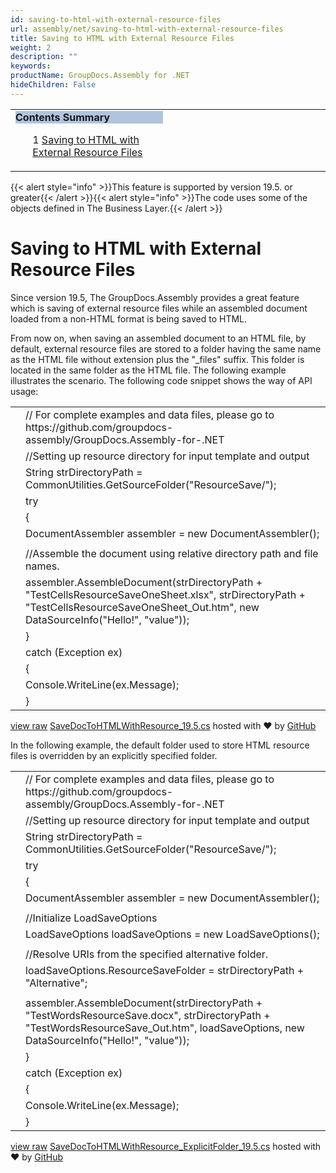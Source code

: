 ```yaml
---
id: saving-to-html-with-external-resource-files
url: assembly/net/saving-to-html-with-external-resource-files
title: Saving to HTML with External Resource Files
weight: 2
description: ""
keywords: 
productName: GroupDocs.Assembly for .NET
hideChildren: False
---
```

<table class="sectionMacro" border="0" cellpadding="5" cellspacing="0" width="100%"><tbody><tr><td valign="top" width="50%"><div class="panel" style="border-top-width: 1px; border-right-width: 1px; border-bottom-width: 1px; border-left-width: 1px;"><div class="panelHeader" style="border-bottom-width: 1px; background-color: rgb(176, 196, 222);"><b>Contents Summary</b></div><div class="panelContent"><style type="text/css">div.rbtoc1590388622703 { padding-top: 0px; padding-right: 0px; padding-bottom: 0px; padding-left: 0px; }div.rbtoc1590388622703 ul { list-style-type: none; list-style-image: none; margin-left: 0px; }div.rbtoc1590388622703 li { margin-left: 0px; padding-left: 0px; }</style><div class="toc rbtoc1590388622703"><ul class="toc-indentation"><li><span class="TOCOutline">1</span> <a href="#SavingtoHTMLwithExternalResourceFiles-SavingtoHTMLwithExternalResourceFiles">Saving to HTML with External Resource Files</a></li></ul></div></div></div></td><td valign="top" width="15%">&nbsp;</td><td valign="top" width="35%">&nbsp;</td></tr></tbody></table>

{{< alert style="info" >}}This feature is supported by version 19.5. or greater{{< /alert >}}{{< alert style="info" >}}The code uses some of the objects defined in The Business Layer.{{< /alert >}}

# Saving to HTML with External Resource Files

Since version 19.5, The GroupDocs.Assembly provides a great feature which is saving of external resource files while an assembled document loaded from a non-HTML format is being saved to HTML.

From now on, when saving an assembled document to an HTML file, by default, external resource files are stored to a folder having the same name as the HTML file without extension plus the "\_files" suffix. This folder is located in the same folder as the HTML file. The following example illustrates the scenario. The following code snippet shows the way of API usage:

<table class="highlight tab-size js-file-line-container" data-tab-size="8" data-paste-markdown-skip=""><tbody><tr><td id="file-savedoctohtmlwithresource_19-5-cs-L1" class="blob-num js-line-number" data-line-number="1"></td><td id="file-savedoctohtmlwithresource_19-5-cs-LC1" class="blob-code blob-code-inner js-file-line"><span class="pl-c"><span class="pl-c">//</span> For complete examples and data files, please go to https://github.com/groupdocs-assembly/GroupDocs.Assembly-for-.NET</span></td></tr><tr><td id="file-savedoctohtmlwithresource_19-5-cs-L2" class="blob-num js-line-number" data-line-number="2"></td><td id="file-savedoctohtmlwithresource_19-5-cs-LC2" class="blob-code blob-code-inner js-file-line"><span class="pl-c"><span class="pl-c">//</span>Setting up resource directory for input template and output</span></td></tr><tr><td id="file-savedoctohtmlwithresource_19-5-cs-L3" class="blob-num js-line-number" data-line-number="3"></td><td id="file-savedoctohtmlwithresource_19-5-cs-LC3" class="blob-code blob-code-inner js-file-line"><span class="pl-en">String</span> <span class="pl-smi">strDirectoryPath</span> <span class="pl-k">=</span> <span class="pl-smi">CommonUtilities</span>.<span class="pl-en">GetSourceFolder</span>(<span class="pl-s"><span class="pl-pds">"</span>ResourceSave/<span class="pl-pds">"</span></span>);</td></tr><tr><td id="file-savedoctohtmlwithresource_19-5-cs-L4" class="blob-num js-line-number" data-line-number="4"></td><td id="file-savedoctohtmlwithresource_19-5-cs-LC4" class="blob-code blob-code-inner js-file-line"><span class="pl-k">try</span></td></tr><tr><td id="file-savedoctohtmlwithresource_19-5-cs-L5" class="blob-num js-line-number" data-line-number="5"></td><td id="file-savedoctohtmlwithresource_19-5-cs-LC5" class="blob-code blob-code-inner js-file-line">{</td></tr><tr><td id="file-savedoctohtmlwithresource_19-5-cs-L6" class="blob-num js-line-number" data-line-number="6"></td><td id="file-savedoctohtmlwithresource_19-5-cs-LC6" class="blob-code blob-code-inner js-file-line"><span class="pl-en">DocumentAssembler</span> <span class="pl-smi">assembler</span> <span class="pl-k">=</span> <span class="pl-k">new</span> <span class="pl-en">DocumentAssembler</span>();</td></tr><tr><td id="file-savedoctohtmlwithresource_19-5-cs-L7" class="blob-num js-line-number" data-line-number="7"></td><td id="file-savedoctohtmlwithresource_19-5-cs-LC7" class="blob-code blob-code-inner js-file-line"></td></tr><tr><td id="file-savedoctohtmlwithresource_19-5-cs-L8" class="blob-num js-line-number" data-line-number="8"></td><td id="file-savedoctohtmlwithresource_19-5-cs-LC8" class="blob-code blob-code-inner js-file-line"><span class="pl-c"><span class="pl-c">//</span>Assemble the document using relative directory path and file names.</span></td></tr><tr><td id="file-savedoctohtmlwithresource_19-5-cs-L9" class="blob-num js-line-number" data-line-number="9"></td><td id="file-savedoctohtmlwithresource_19-5-cs-LC9" class="blob-code blob-code-inner js-file-line"><span class="pl-smi">assembler</span>.<span class="pl-en">AssembleDocument</span>(<span class="pl-smi">strDirectoryPath</span> <span class="pl-k">+</span> <span class="pl-s"><span class="pl-pds">"</span>TestCellsResourceSaveOneSheet.xlsx<span class="pl-pds">"</span></span>, <span class="pl-smi">strDirectoryPath</span> <span class="pl-k">+</span> <span class="pl-s"><span class="pl-pds">"</span>TestCellsResourceSaveOneSheet_Out.htm<span class="pl-pds">"</span></span>, <span class="pl-k">new</span> <span class="pl-en">DataSourceInfo</span>(<span class="pl-s"><span class="pl-pds">"</span>Hello!<span class="pl-pds">"</span></span>, <span class="pl-s"><span class="pl-pds">"</span>value<span class="pl-pds">"</span></span>));</td></tr><tr><td id="file-savedoctohtmlwithresource_19-5-cs-L10" class="blob-num js-line-number" data-line-number="10"></td><td id="file-savedoctohtmlwithresource_19-5-cs-LC10" class="blob-code blob-code-inner js-file-line">}</td></tr><tr><td id="file-savedoctohtmlwithresource_19-5-cs-L11" class="blob-num js-line-number" data-line-number="11"></td><td id="file-savedoctohtmlwithresource_19-5-cs-LC11" class="blob-code blob-code-inner js-file-line"><span class="pl-k">catch</span> (<span class="pl-en">Exception</span> <span class="pl-smi">ex</span>)</td></tr><tr><td id="file-savedoctohtmlwithresource_19-5-cs-L12" class="blob-num js-line-number" data-line-number="12"></td><td id="file-savedoctohtmlwithresource_19-5-cs-LC12" class="blob-code blob-code-inner js-file-line">{</td></tr><tr><td id="file-savedoctohtmlwithresource_19-5-cs-L13" class="blob-num js-line-number" data-line-number="13"></td><td id="file-savedoctohtmlwithresource_19-5-cs-LC13" class="blob-code blob-code-inner js-file-line"><span class="pl-smi">Console</span>.<span class="pl-en">WriteLine</span>(<span class="pl-smi">ex</span>.<span class="pl-smi">Message</span>);</td></tr><tr><td id="file-savedoctohtmlwithresource_19-5-cs-L14" class="blob-num js-line-number" data-line-number="14"></td><td id="file-savedoctohtmlwithresource_19-5-cs-LC14" class="blob-code blob-code-inner js-file-line">}</td></tr></tbody></table>

[view raw](https://gist.github.com/GroupDocsGists/63210a271dd6e3f960b86637e15e3d5a/raw/6ea2e56c59bbd2d71dafe765365f60b0a35455ba/SaveDocToHTMLWithResource_19.5.cs) [SaveDocToHTMLWithResource\_19.5.cs](https://gist.github.com/GroupDocsGists/63210a271dd6e3f960b86637e15e3d5a#file-savedoctohtmlwithresource_19-5-cs) hosted with ❤ by [GitHub](https://github.com)

In the following example, the default folder used to store HTML resource files is overridden by an explicitly specified folder.

<table class="highlight tab-size js-file-line-container" data-tab-size="8" data-paste-markdown-skip=""><tbody><tr><td id="file-savedoctohtmlwithresource_explicitfolder_19-5-cs-L1" class="blob-num js-line-number" data-line-number="1"></td><td id="file-savedoctohtmlwithresource_explicitfolder_19-5-cs-LC1" class="blob-code blob-code-inner js-file-line"><span class="pl-c"><span class="pl-c">//</span> For complete examples and data files, please go to https://github.com/groupdocs-assembly/GroupDocs.Assembly-for-.NET</span></td></tr><tr><td id="file-savedoctohtmlwithresource_explicitfolder_19-5-cs-L2" class="blob-num js-line-number" data-line-number="2"></td><td id="file-savedoctohtmlwithresource_explicitfolder_19-5-cs-LC2" class="blob-code blob-code-inner js-file-line"><span class="pl-c"><span class="pl-c">//</span>Setting up resource directory for input template and output</span></td></tr><tr><td id="file-savedoctohtmlwithresource_explicitfolder_19-5-cs-L3" class="blob-num js-line-number" data-line-number="3"></td><td id="file-savedoctohtmlwithresource_explicitfolder_19-5-cs-LC3" class="blob-code blob-code-inner js-file-line"><span class="pl-en">String</span> <span class="pl-smi">strDirectoryPath</span> <span class="pl-k">=</span> <span class="pl-smi">CommonUtilities</span>.<span class="pl-en">GetSourceFolder</span>(<span class="pl-s"><span class="pl-pds">"</span>ResourceSave/<span class="pl-pds">"</span></span>);</td></tr><tr><td id="file-savedoctohtmlwithresource_explicitfolder_19-5-cs-L4" class="blob-num js-line-number" data-line-number="4"></td><td id="file-savedoctohtmlwithresource_explicitfolder_19-5-cs-LC4" class="blob-code blob-code-inner js-file-line"><span class="pl-k">try</span></td></tr><tr><td id="file-savedoctohtmlwithresource_explicitfolder_19-5-cs-L5" class="blob-num js-line-number" data-line-number="5"></td><td id="file-savedoctohtmlwithresource_explicitfolder_19-5-cs-LC5" class="blob-code blob-code-inner js-file-line">{</td></tr><tr><td id="file-savedoctohtmlwithresource_explicitfolder_19-5-cs-L6" class="blob-num js-line-number" data-line-number="6"></td><td id="file-savedoctohtmlwithresource_explicitfolder_19-5-cs-LC6" class="blob-code blob-code-inner js-file-line"><span class="pl-en">DocumentAssembler</span> <span class="pl-smi">assembler</span> <span class="pl-k">=</span> <span class="pl-k">new</span> <span class="pl-en">DocumentAssembler</span>();</td></tr><tr><td id="file-savedoctohtmlwithresource_explicitfolder_19-5-cs-L7" class="blob-num js-line-number" data-line-number="7"></td><td id="file-savedoctohtmlwithresource_explicitfolder_19-5-cs-LC7" class="blob-code blob-code-inner js-file-line"></td></tr><tr><td id="file-savedoctohtmlwithresource_explicitfolder_19-5-cs-L8" class="blob-num js-line-number" data-line-number="8"></td><td id="file-savedoctohtmlwithresource_explicitfolder_19-5-cs-LC8" class="blob-code blob-code-inner js-file-line"><span class="pl-c"><span class="pl-c">//</span>Initialize LoadSaveOptions</span></td></tr><tr><td id="file-savedoctohtmlwithresource_explicitfolder_19-5-cs-L9" class="blob-num js-line-number" data-line-number="9"></td><td id="file-savedoctohtmlwithresource_explicitfolder_19-5-cs-LC9" class="blob-code blob-code-inner js-file-line"><span class="pl-en">LoadSaveOptions</span> <span class="pl-smi">loadSaveOptions</span> <span class="pl-k">=</span> <span class="pl-k">new</span> <span class="pl-en">LoadSaveOptions</span>();</td></tr><tr><td id="file-savedoctohtmlwithresource_explicitfolder_19-5-cs-L10" class="blob-num js-line-number" data-line-number="10"></td><td id="file-savedoctohtmlwithresource_explicitfolder_19-5-cs-LC10" class="blob-code blob-code-inner js-file-line"></td></tr><tr><td id="file-savedoctohtmlwithresource_explicitfolder_19-5-cs-L11" class="blob-num js-line-number" data-line-number="11"></td><td id="file-savedoctohtmlwithresource_explicitfolder_19-5-cs-LC11" class="blob-code blob-code-inner js-file-line"><span class="pl-c"><span class="pl-c">//</span>Resolve URIs from the specified alternative folder.</span></td></tr><tr><td id="file-savedoctohtmlwithresource_explicitfolder_19-5-cs-L12" class="blob-num js-line-number" data-line-number="12"></td><td id="file-savedoctohtmlwithresource_explicitfolder_19-5-cs-LC12" class="blob-code blob-code-inner js-file-line"><span class="pl-smi">loadSaveOptions</span>.<span class="pl-smi">ResourceSaveFolder</span> <span class="pl-k">=</span> <span class="pl-smi">strDirectoryPath</span> <span class="pl-k">+</span> <span class="pl-s"><span class="pl-pds">"</span>Alternative<span class="pl-pds">"</span></span>;</td></tr><tr><td id="file-savedoctohtmlwithresource_explicitfolder_19-5-cs-L13" class="blob-num js-line-number" data-line-number="13"></td><td id="file-savedoctohtmlwithresource_explicitfolder_19-5-cs-LC13" class="blob-code blob-code-inner js-file-line"></td></tr><tr><td id="file-savedoctohtmlwithresource_explicitfolder_19-5-cs-L14" class="blob-num js-line-number" data-line-number="14"></td><td id="file-savedoctohtmlwithresource_explicitfolder_19-5-cs-LC14" class="blob-code blob-code-inner js-file-line"><span class="pl-smi">assembler</span>.<span class="pl-en">AssembleDocument</span>(<span class="pl-smi">strDirectoryPath</span> <span class="pl-k">+</span> <span class="pl-s"><span class="pl-pds">"</span>TestWordsResourceSave.docx<span class="pl-pds">"</span></span>, <span class="pl-smi">strDirectoryPath</span> <span class="pl-k">+</span> <span class="pl-s"><span class="pl-pds">"</span>TestWordsResourceSave_Out.htm<span class="pl-pds">"</span></span>, <span class="pl-smi">loadSaveOptions</span>, <span class="pl-k">new</span> <span class="pl-en">DataSourceInfo</span>(<span class="pl-s"><span class="pl-pds">"</span>Hello!<span class="pl-pds">"</span></span>, <span class="pl-s"><span class="pl-pds">"</span>value<span class="pl-pds">"</span></span>));</td></tr><tr><td id="file-savedoctohtmlwithresource_explicitfolder_19-5-cs-L15" class="blob-num js-line-number" data-line-number="15"></td><td id="file-savedoctohtmlwithresource_explicitfolder_19-5-cs-LC15" class="blob-code blob-code-inner js-file-line">}</td></tr><tr><td id="file-savedoctohtmlwithresource_explicitfolder_19-5-cs-L16" class="blob-num js-line-number" data-line-number="16"></td><td id="file-savedoctohtmlwithresource_explicitfolder_19-5-cs-LC16" class="blob-code blob-code-inner js-file-line"><span class="pl-k">catch</span> (<span class="pl-en">Exception</span> <span class="pl-smi">ex</span>)</td></tr><tr><td id="file-savedoctohtmlwithresource_explicitfolder_19-5-cs-L17" class="blob-num js-line-number" data-line-number="17"></td><td id="file-savedoctohtmlwithresource_explicitfolder_19-5-cs-LC17" class="blob-code blob-code-inner js-file-line">{</td></tr><tr><td id="file-savedoctohtmlwithresource_explicitfolder_19-5-cs-L18" class="blob-num js-line-number" data-line-number="18"></td><td id="file-savedoctohtmlwithresource_explicitfolder_19-5-cs-LC18" class="blob-code blob-code-inner js-file-line"><span class="pl-smi">Console</span>.<span class="pl-en">WriteLine</span>(<span class="pl-smi">ex</span>.<span class="pl-smi">Message</span>);</td></tr><tr><td id="file-savedoctohtmlwithresource_explicitfolder_19-5-cs-L19" class="blob-num js-line-number" data-line-number="19"></td><td id="file-savedoctohtmlwithresource_explicitfolder_19-5-cs-LC19" class="blob-code blob-code-inner js-file-line">}</td></tr></tbody></table>

[view raw](https://gist.github.com/GroupDocsGists/b530fa88fa2e578219aa33f7e064c49d/raw/64182031fe0292f6635ea73da496c6688d8c01ab/SaveDocToHTMLWithResource_ExplicitFolder_19.5.cs) [SaveDocToHTMLWithResource\_ExplicitFolder\_19.5.cs](https://gist.github.com/GroupDocsGists/b530fa88fa2e578219aa33f7e064c49d#file-savedoctohtmlwithresource_explicitfolder_19-5-cs) hosted with ❤ by [GitHub](https://github.com)
